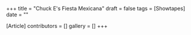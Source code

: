 +++
title = "Chuck E's Fiesta Mexicana"
draft = false
tags = [Showtapes]
date = ""

[Article]
contributors = []
gallery = []
+++